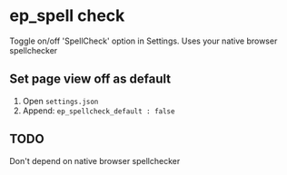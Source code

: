 # ep_spell check

Toggle on/off 'SpellCheck' option in Settings.  Uses your native browser spellchecker

## Set page view off as default

1. Open `settings.json`
2. Append:
   `ep_spellcheck_default : false`

## TODO

Don't depend on native browser spellchecker
